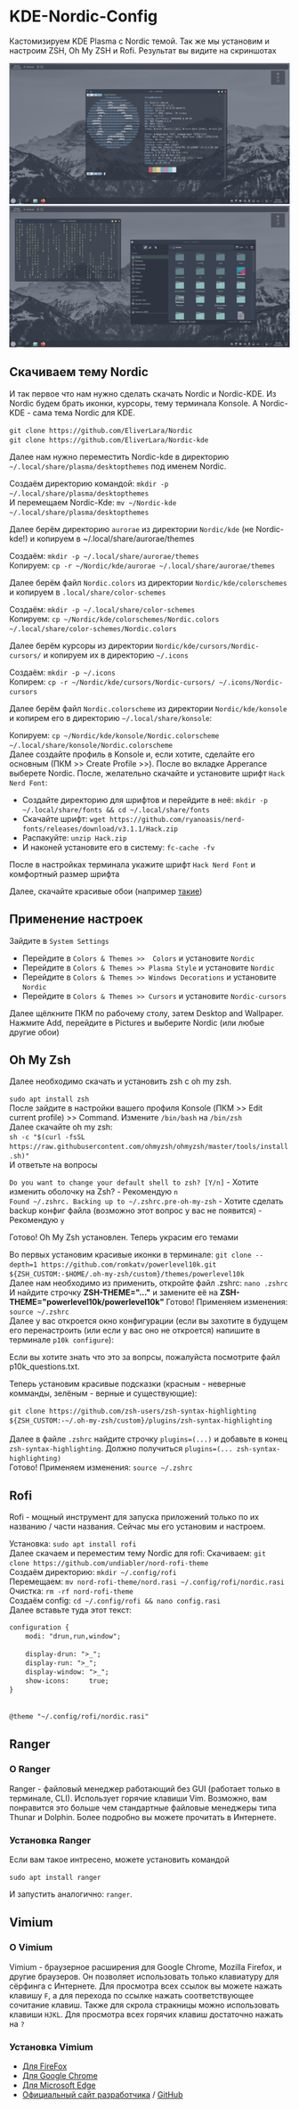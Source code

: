 # KDE-Nordic-Config

Кастомизируем KDE Plasma с Nordic темой. Так же мы установим и настроим ZSH, Oh My ZSH и Rofi. Результат вы видите на скриншотах

<img src="img/Nordic.png">
<img src="img/Nordic2.png">

## Скачиваем тему Nordic

И так первое что нам нужно сделать скачать Nordic и Nordic-KDE. Из Nordic будем брать иконки, курсоры, тему терминала Konsole. А Nordic-KDE - сама тема Nordic для KDE.

`git clone https://github.com/EliverLara/Nordic`
<br>
`git clone https://github.com/EliverLara/Nordic-kde`

Далее нам нужно переместить Nordic-kde в директорию `~/.local/share/plasma/desktopthemes` под именем Nordic.

Создаём директорию командой: `mkdir -p ~/.local/share/plasma/desktopthemes`
<br>
И перемещаем Nordic-Kde: `mv ~/Nordic-kde ~/.local/share/plasma/desktopthemes`

Далее берём директорию `aurorae` из директории `Nordic/kde` (не Nordic-kde!) и копируем в ~/.local/share/aurorae/themes

Создаём: `mkdir -p ~/.local/share/aurorae/themes`
<br>
Копируем: `cp -r ~/Nordic/kde/aurorae ~/.local/share/aurorae/themes`

Далее берём файл `Nordic.colors` из директории `Nordic/kde/colorschemes` и копируем в `.local/share/color-schemes`

Создаём: `mkdir -p ~/.local/share/color-schemes`
<br>
Копируем: `cp ~/Nordic/kde/colorschemes/Nordic.colors ~/.local/share/color-schemes/Nordic.colors`

Далее берём курсоры из директории `Nordic/kde/cursors/Nordic-cursors/` и копируем их в директорию `~/.icons`

Создаём: `mkdir -p ~/.icons`
<br>
Копирем: `cp -r ~/Nordic/kde/cursors/Nordic-cursors/ ~/.icons/Nordic-cursors`

Далее берём файл `Nordic.colorscheme` из директории `Nordic/kde/konsole` и копирем его в директорию `~/.local/share/konsole`:

Копируем: `cp ~/Nordic/kde/konsole/Nordic.colorscheme ~/.local/share/konsole/Nordic.colorscheme`
<br>
Далее создайте профиль в Konsole и, если хотите, сделайте его основным (ПКМ >> Create Profile >>). После во вкладке Apperance выберете Nordic.
После, желательно скачайте и установите шрифт `Hack Nerd Font`:

- Создайте директорию для шрифтов и перейдите в неё: `mkdir -p ~/.local/share/fonts && cd ~/.local/share/fonts`
- Скачайте шрифт: `wget https://github.com/ryanoasis/nerd-fonts/releases/download/v3.1.1/Hack.zip`
- Распакуйте: `unzip Hack.zip`
- И наконей установите его в систему: `fc-cache -fv`

После в настройках терминала укажите шрифт `Hack Nerd Font` и комфортный размер шрифта

Далее, скачайте красивые обои (например [такие](https://images.pling.com/img/00/00/36/61/48/2086140/nordic-mountain-wallpaper.jpg))

## Применение настроек

Зайдите в `System Settings`

- Перейдите в `Colors & Themes >>  Colors` и установите `Nordic`
- Перейдите в `Colors & Themes >> Plasma Style` и установите `Nordic`
- Перейдите в `Colors & Themes >> Windows Decorations` и установите `Nordic`
- Перейдите в `Colors & Themes >> Cursors` и установите `Nordic-cursors`

Далее щёлкните ПКМ по рабочему столу, затем Desktop and Wallpaper. Нажмите Add, перейдите в Pictures и выберите Nordic (или любые другие обои)

## Oh My Zsh

Далее необходимо скачать и установить zsh с oh my zsh.

`sudo apt install zsh`
<br>
После зайдите в настройки вашего профиля Konsole (ПКМ >> Edit current profile) >> Command. Измените `/bin/bash` на `/bin/zsh`
<br>
Далее скачайте oh my zsh:
<br>
`sh -c "$(curl -fsSL https://raw.githubusercontent.com/ohmyzsh/ohmyzsh/master/tools/install.sh)"`
<br>
И ответьте на вопросы

`Do you want to change your default shell to zsh? [Y/n]` - Хотите изменить оболочку на Zsh? - Рекомендую `n`
<br>
`Found ~/.zshrc. Backing up to ~/.zshrc.pre-oh-my-zsh` - Хотите сделать backup конфиг файла (возможно этот вопрос у вас не появится) - Рекомендую `y`

Готово! Oh My Zsh установлен. Теперь украсим его темами

Во первых установим красивые иконки в терминале: `git clone --depth=1 https://github.com/romkatv/powerlevel10k.git ${ZSH_CUSTOM:-$HOME/.oh-my-zsh/custom}/themes/powerlevel10k`
<br>
Далее нам необходимо из применить, откройте файл .zshrc: `nano .zshrc`
<br>
И найдите строчку **ZSH-THEME="..."** и замените её на **ZSH-THEME="powerlevel10k/powerlevel10k"**
Готово! Применяем изменения: `source ~/.zshrc`
<br>
Далее у вас откроется окно конфигурации (если вы захотите в будущем его перенастроить (или если у вас оно не откроется) напишите в терминале `p10k configure`):

Если вы хотите знать что это за вопрсы, пожалуйста посмотрите файл p10k_questions.txt.

Теперь установим красивые подсказки (красным - неверные комманды, зелёным - верные и существующие):

`git clone https://github.com/zsh-users/zsh-syntax-highlighting ${ZSH_CUSTOM:-~/.oh-my-zsh/custom}/plugins/zsh-syntax-highlighting`
<br>
<br>
Далее в файле `.zshrc` найдите строчку `plugins=(...)` и добавьте в конец `zsh-syntax-highlighting`. Должно получиться `plugins=(... zsh-syntax-highlighting)`
<br>
Готово! Применяем изменения: `source ~/.zshrc`

## Rofi

Rofi - мощный инструмент для запуска приложений только по их названию / части названия. Сейчас мы его установим и настроем.

Установка: `sudo apt install rofi`
<br>
Далее скачаем  и переместим тему Nordic для rofi:
Скачиваем: `git clone https://github.com/undiabler/nord-rofi-theme`
<br>
Создаём директорию: `mkdir ~/.config/rofi`
<br>
Перемещаем: `mv nord-rofi-theme/nord.rasi ~/.config/rofi/nordic.rasi`
<br>
Очистка: `rm -rf nord-rofi-theme`
<br>
Создаём config: `cd ~/.config/rofi && nano config.rasi`
<br>
Далее вставьте туда этот текст:
```
configuration {
    modi: "drun,run,window";

    display-drun: ">_";
    display-run: ">_";
    display-window: ">_";
    show-icons:     true;
}


@theme "~/.config/rofi/nordic.rasi"
```

## Ranger

### О Ranger

Ranger - файловый менеджер работающий без GUI (работает только в терминале, CLI). Использует горячие клавиши Vim. Возможно, вам понравится это больше чем стандартные файловые менеджеры типа Thunar и Dolphin. Более подробно вы можете прочитать в Интернете.

### Установка Ranger

Если вам такое интресено, можете установить командой

`sudo apt install ranger`
<br>

И запустить аналогично: `ranger`.

## Vimium

### О Vimium

Vimium - браузерное расширения для Google Chrome, Mozilla Firefox, и другие браузеров. Он позволяет использовать только клавиатуру для сёрфинга с Интернете. Для просмотра всех ссылок вы можете нажать клавишу `F`, а для перехода по ссылке нажать соответствующее сочитание клавиш. Также для скрола стракницы можно использовать клавиши `HJKL`. Для просмотра всех горячих клавиш достаточно нажать на `?`

### Установка Vimium

* [Для FireFox](https://addons.mozilla.org/ru/firefox/addon/vimium-ff/)
* [Для Google Chrome](https://chromewebstore.google.com/detail/vimium/dbepggeogbaibhgnhhndojpepiihcmeb)
* [Для Microsoft Edge](https://microsoftedge.microsoft.com/addons/detail/vimium/djmieaghokpkpjfbpelnlkfgfjapaopa)
* [Официальный сайт разработчика](https://vimium.github.io/) / [GitHub](https://github.com/philc/vimium)
